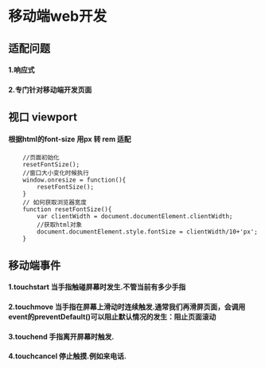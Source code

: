 # 移动端web开发

## 适配问题 
#### 1.响应式 
#### 2.专门针对移动端开发页面


## 视口 viewport
#### 根据html的font-size 用px 转 rem 适配

		//页面初始化
		resetFontSize();
		//窗口大小变化时候执行	
		window.onresize = function(){
			resetFontSize();
		}
		// 如何获取浏览器宽度
		function resetFontSize(){
			var clientWidth = document.documentElement.clientWidth;
			//获取html对象
			document.documentElement.style.fontSize = clientWidth/10+'px';
		}
 
## 移动端事件

#### 1.touchstart 当手指触碰屏幕时发生.不管当前有多少手指
#### 2.touchmove 当手指在屏幕上滑动时连续触发.通常我们再滑屏页面，会调用event的preventDefault()可以阻止默认情况的发生：阻止页面滚动
#### 3.touchend 手指离开屏幕时触发.
#### 4.touchcancel 停止触摸.例如来电话.